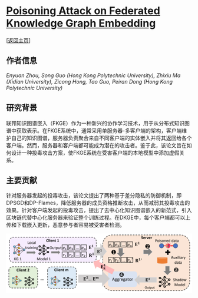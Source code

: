 # [Poisoning Attack on Federated Knowledge Graph Embedding](https://doi.org/10.1145/3589334.3645422)

\[[返回主页](../../README.md#2024)\]

## 作者信息
*Enyuan Zhou, Song Guo (Hong Kong Polytechnic University), Zhixiu Ma (Xidian University), Zicong Hong, Tao Guo, Peiran Dong (Hong Kong Polytechnic University)*

## 研究背景
联邦知识图谱嵌入（FKGE）作为一种新兴的协作学习技术，用于从分布式知识图谱中获取表示。在FKGE系统中，通常采用单服务器-多客户端的架构，客户端维护自己的知识图谱，服务器负责聚合来自不同客户端的实体嵌入并将其返回给各个客户端。然而，服务器和客户端都可能成为潜在的攻击者。鉴于此，该论文旨在如何设计一种投毒攻击方案，使FKGE系统在受害客户端的本地模型中添加虚假关系。

## 主要贡献
针对服务器发起的投毒攻击，该论文提出了两种基于差分隐私的防御机制，即DPSGD和DP-Flames，降低服务器的成员资格推断攻击，从而减弱其投毒攻击的效果。针对客户端发起的投毒攻击，提出了去中心化知识图谱嵌入的新范式，引入区块链代替中心化服务器来验证整个训练过程。在DKGE中，每个客户端都可以上传和下载嵌入更新，恶意参与者容易被受害者检测。

![](../../figs/www24-poisoning.png)